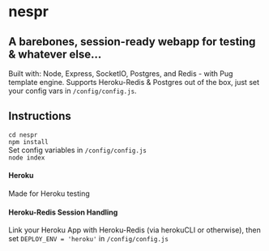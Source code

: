 # nespr
## A barebones, session-ready webapp for testing & whatever else...
Built with: Node, Express, SocketIO, Postgres, and Redis - with Pug template engine. Supports Heroku-Redis & Postgres out of the box, just set your config vars in `/config/config.js`.

## Instructions
`cd nespr`  
`npm install`  
Set config variables in `/config/config.js`  
`node index`  

#### Heroku
Made for Heroku testing
#### Heroku-Redis Session Handling
Link your Heroku App with Heroku-Redis (via herokuCLI or otherwise), then set `DEPLOY_ENV = 'heroku'` in `/config/config.js`   
